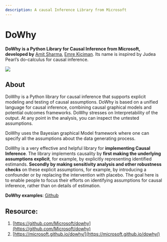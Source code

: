 ```yaml
---
description: A causal Inference Library from Microsoft
---
```


# DoWhy

**DoWhy is a Python Library for Causal Inference from Microsoft, developed by** [Amit Sharma](https://www.microsoft.com/en-us/research/people/amshar/), [Emre Kiciman](https://www.microsoft.com/en-us/research/people/emrek/). Its name is inspired by Judea Pearl’s do-calculus for causal inference. 

![](../../.gitbook/assets/image%20%2814%29.png)

## **About**

DoWhy is a Python library for causal inference that supports explicit modeling and testing of causal assumptions. DoWhy is based on a unified language for causal inference, combining causal graphical models and potential outcomes frameworks. DoWhy stresses on Interpretability of the output. At any point in the analysis, you can inspect the untested assumptions.

DoWhy uses the Bayesian graphical Model framework where one can specify all the assumptions about the data generating process. 

DoWhy is a very effective and helpful library for **implementing Causal Inference**. The library implements causality by **first making the underlying assumptions explicit**, for example, by explicitly representing identified estimands. **Secondly by making sensitivity analysis and other robustness checks** on these explicit assumptions, for example, by introducing a confounder or by replacing the intervention with placebo. The goal here is to enable people to focus their efforts on identifying assumptions for causal inference, rather than on details of estimation.

**DoWhy examples**: [Github](https://github.com/microsoft/dowhy/tree/master/docs/source/example_notebooks/)

## **Resource:**

1. [https://github.com/Microsoft/dowhy](https://github.com/Microsoft/dowhy) 
2. [https://microsoft.github.io/dowhy/](https://microsoft.github.io/dowhy/)

